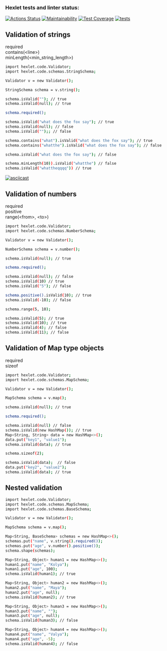 ### Hexlet tests and linter status:
[![Actions Status](https://github.com/nekedio/java-project-lvl3/workflows/hexlet-check/badge.svg)](https://github.com/nekedio/java-project-lvl3/actions)
[![Maintainability](https://api.codeclimate.com/v1/badges/2610e8bec79eb4b6f9ae/maintainability)](https://codeclimate.com/github/nekedio/java-project-lvl3/maintainability)
[![Test Coverage](https://api.codeclimate.com/v1/badges/2610e8bec79eb4b6f9ae/test_coverage)](https://codeclimate.com/github/nekedio/java-project-lvl3/test_coverage)
[![tests](https://github.com/nekedio/java-project-lvl3/actions/workflows/tests.yml/badge.svg)](https://github.com/nekedio/java-project-lvl3/actions/workflows/tests.yml)


## Validation of strings

required  
contains(\<line\>)  
minLength(\<min_string_length\>)  

```sh
import hexlet.code.Validator;
import hexlet.code.schemas.StringSchema;

Validator v = new Validator();

StringSchema schema = v.string();

schema.isValid(""); // true
schema.isValid(null); // true

schema.required();

schema.isValid("what does the fox say"); // true
schema.isValid(null); // false
schema.isValid("");; // false

schema.contains("what").isValid("what does the fox say"); // true
schema.contains("whatthe").isValid("what does the fox say"); // false

schema.isValid("what does the fox say"); // false

schema.minLength(10)).isValid("whatthe") // false
schema.isValid("whattheqqqq")) // true

```

[![asciicast](https://asciinema.org/a/507720.svg)](https://asciinema.org/a/507720)


## Validation of numbers

required  
positive  
range(\<from\>, \<to\>)  

```sh
import hexlet.code.Validator;
import hexlet.code.schemas.NumberSchema;

Validator v = new Validator();

NumberSchema schema = v.number();

schema.isValid(null); // true

schema.required();

schema.isValid(null); // false
schema.isValid(10) // true
schema.isValid("5"); // false

schema.positive().isValid(10); // true
schema.isValid(-10); // false

schema.range(5, 10);

schema.isValid(5); // true
schema.isValid(10); // true
schema.isValid(4); // false
schema.isValid(11); // false

```

## Validation of Map type objects

required  
sizeof  

```sh
import hexlet.code.Validator;
import hexlet.code.schemas.MapSchema;

Validator v = new Validator();

MapSchema schema = v.map();

schema.isValid(null); // true

schema.required();

schema.isValid(null) // false
schema.isValid(new HashMap()); // true
Map<String, String> data = new HashMap<>();
data.put("key1", "value1");
schema.isValid(data); // true

schema.sizeof(2);

schema.isValid(data);  // false
data.put("key2", "value2");
schema.isValid(data); // true

```

## Nested validation
```sh
import hexlet.code.Validator;
import hexlet.code.schemas.MapSchema;
import hexlet.code.schemas.BaseSchema;

Validator v = new Validator();

MapSchema schema = v.map();

Map<String, BaseSchema> schemas = new HashMap<>();
schemas.put("name", v.string().required());
schemas.put("age", v.number().positive());
schema.shape(schemas);

Map<String, Object> human1 = new HashMap<>();
human1.put("name", "Kolya");
human1.put("age", 100);
schema.isValid(human1); // true

Map<String, Object> human2 = new HashMap<>();
human2.put("name", "Maya");
human2.put("age", null);
schema.isValid(human2); // true

Map<String, Object> human3 = new HashMap<>();
human3.put("name", "");
human3.put("age", null);
schema.isValid(human3); // false

Map<String, Object> human4 = new HashMap<>();
human4.put("name", "Valya");
human4.put("age", -5);
schema.isValid(human4); // false

```

